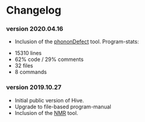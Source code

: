 # Changelog

### version 2020.04.16
* Inclusion of the [phononDefect](phononDefect.md) tool.
Program-stats:
- 15310 lines
- 62% code / 29% comments
- 32 files
- 8 commands


### version 2019.10.27
* Initial public version of Hive. 
* Upgrade to file-based program-manual
* Inclusion of the [NMR](NMR.md) tool.